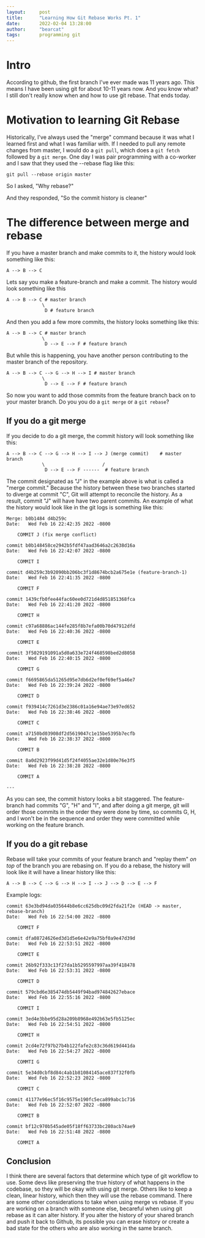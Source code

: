 ```yaml
---
layout:     post
title:      "Learning How Git Rebase Works Pt. 1"
date:       2022-02-04 13:28:00
author:     "bearcat"
tags:       programming git
---
```


# Intro

According to github, the first branch I've ever made was 11 years ago. This means I have been
using git for about 10-11 years now. And you know what? I still don't really know when and how to
use git rebase. That ends today.

# Motivation to learning Git Rebase

Historically, I've always used the "merge" command because it was what I learned first and what I
was familiar with. If I needed to pull any remote changes from master, I would do a `git pull`, which does a `git fetch`
followed by a `git merge`. One day I was pair programming with a co-worker and I saw that they used the --rebase flag like this:

```
git pull --rebase origin master
```

So I asked, "Why rebase?"

And they responded, "So the commit history is cleaner"

# The difference between merge and rebase

If you have a master branch and make commits to it, the history would look something like this:

```
A --> B --> C
```

Lets say you make a feature-branch and make a commit. The history would look something like this

```
A --> B --> C # master branch
             \
              D # feature branch
```

And then you add a few more commits, the history looks something like this:

```
A --> B --> C # master branch
             \
              D --> E --> F # feature branch
```

But while this is happening, you have another person contributing to the master branch of the repository.

```
A --> B --> C --> G --> H --> I # master branch
             \
              D --> E --> F # feature branch
```

So now you want to add those commits from the feature branch back on to your master branch. Do you you do a `git merge` or a `git rebase`?

## If you do a git merge

If you decide to do a git merge, the commit history will look something like this: 

```
A --> B --> C --> G --> H --> I --> J (merge commit)    # master branch
             \                     /
              D --> E --> F ------  # feature branch
```

The commit designated as "J" in the example above is what is called a "merge commit."
Because the history between these two branches started to diverge at commit "C", Git
will attempt to reconcile the history. As a result, commit "J" will have have two parent commits.
An example of what the history would look like in the git logs is something like this:

```
Merge: b0b1484 d4b259c
Date:   Wed Feb 16 22:42:35 2022 -0800

    COMMIT J (fix merge conflict)

commit b0b148458ce2942b5fdf47aad3646a2c2638d16a
Date:   Wed Feb 16 22:42:07 2022 -0800

    COMMIT I

commit d4b259c3b92090bb206bc3f1d8674bcb2a675e1e (feature-branch-1)
Date:   Wed Feb 16 22:41:35 2022 -0800

    COMMIT F

commit 1439cfb0fee44fac60ee0d721d4d851851368fca
Date:   Wed Feb 16 22:41:20 2022 -0800

    COMMIT H

commit c97a68886ac144fe285f8b7efa00b70d47912dfd
Date:   Wed Feb 16 22:40:36 2022 -0800

    COMMIT E

commit 3f5029191091a5d0a633e724f468598bed2d8058
Date:   Wed Feb 16 22:40:15 2022 -0800

    COMMIT G

commit f6695865da51265d95e7db6d2ef0ef69ef5a46e7
Date:   Wed Feb 16 22:39:24 2022 -0800

    COMMIT D

commit f939414c7261d3e2386c01a16e94ae73e97ed652
Date:   Wed Feb 16 22:38:46 2022 -0800

    COMMIT C

commit a7150bd03908df2d5619047c1e15be5395b7ecfb
Date:   Wed Feb 16 22:38:37 2022 -0800

    COMMIT B

commit 8a0d2923f99d41d5f24f4055ae32e1d80e76e3f5
Date:   Wed Feb 16 22:38:28 2022 -0800

    COMMIT A

---
```


As you can see, the commit history looks a bit staggered. The feature-branch had commits "G", "H"
and "I", and after doing a git merge, git will order those commits in the order they were done by time, so commits G, H, and I won't be in the sequence and order they were committed while working on the feature branch.

## If you do a git rebase

Rebase will take your commits of your feature branch and "replay them" _on top_ of the branch
you are rebasing on.
If you do a rebase, the history will look like it will have a linear history like this:

```
A --> B --> C --> G --> H --> I --> J --> D --> E --> F 
```

Example logs:

```
commit 63e3bd94da035644b8e6cc625dbc09d2fda21f2e (HEAD -> master, rebase-branch)
Date:   Wed Feb 16 22:54:00 2022 -0800

    COMMIT F

commit dfa08724626ed3d1d5e6e42e9a75bf0a9e47d39d
Date:   Wed Feb 16 22:53:51 2022 -0800

    COMMIT E

commit 26b92f333c13f27da1b5295597997aa39f418478
Date:   Wed Feb 16 22:53:31 2022 -0800

    COMMIT D

commit 579cbd6e385474db5449f94bad974842627ebace
Date:   Wed Feb 16 22:55:16 2022 -0800

    COMMIT I

commit 3ed4e3bbe95d28a209b8968e492b63e5fb5125ec
Date:   Wed Feb 16 22:54:51 2022 -0800

    COMMIT H

commit 2cd4e72f97b27b4b122fafe2c83c36d619d441da
Date:   Wed Feb 16 22:54:27 2022 -0800

    COMMTI G

commit 5e34d0cbf8d84c4ab1b81084145ace837f32f0fb
Date:   Wed Feb 16 22:52:23 2022 -0800

    COMMIT C

commit 41177e96ec5f16c9575e190fc5eca899abc1c716
Date:   Wed Feb 16 22:52:07 2022 -0800

    COMMIT B

commit bf12c970b545ade05f18ff63733bc280acb74ae9
Date:   Wed Feb 16 22:51:48 2022 -0800

    COMMIT A
```

## Conclusion

I think there are several factors that determine which type of git workflow to use.
Some devs like preserving the true history of what happens in the codebase, so they will
be okay with using git merge. Others like to keep a clean, linear history, which then
they will use the rebase command. There are some other considerations to take when
using merge vs rebase. If you are working on a branch with someone else, becareful
when using git rebase as it can alter history. If you alter the history of your
shared branch and push it back to Github, its possible you can erase history
or create a bad state for the others who are also working in the same branch.



